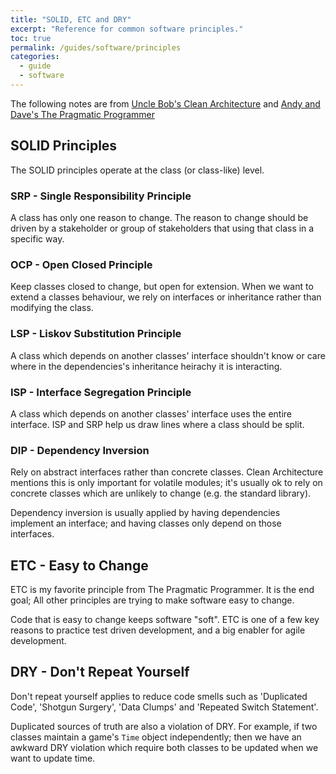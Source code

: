 ```yaml
---
title: "SOLID, ETC and DRY"
excerpt: "Reference for common software principles."
toc: true
permalink: /guides/software/principles
categories:
  - guide
  - software
---
```


The following notes are from [Uncle Bob's Clean Architecture](https://www.goodreads.com/book/show/18043011-clean-architecture) and [Andy and Dave's The Pragmatic Programmer](https://www.goodreads.com/book/show/4099.The_Pragmatic_Programmer)

## SOLID Principles

The SOLID principles operate at the class (or class-like) level.

### SRP - Single Responsibility Principle

A class has only one reason to change. The reason to change should be driven by a stakeholder or group of stakeholders that using that class in a specific way.

### OCP - Open Closed Principle

Keep classes closed to change, but open for extension. When we want to extend a classes behaviour, we rely on interfaces or inheritance rather than modifying the class.

### LSP - Liskov Substitution Principle

A class which depends on another classes' interface shouldn't know or care where in the dependencies's inheritance heirachy it is interacting.

### ISP - Interface Segregation Principle

A class which depends on another classes' interface uses the entire interface. ISP and SRP help us draw lines where a class should be split.

### DIP - Dependency Inversion

Rely on abstract interfaces rather than concrete classes. Clean Architecture mentions this is only important for volatile modules; it's usually ok to rely on concrete classes which are unlikely to change (e.g. the standard library).

Dependency inversion is usually applied by having dependencies implement an interface; and having classes only depend on those interfaces.

## ETC - Easy to Change

ETC is my favorite principle from The Pragmatic Programmer. It is the end goal; All other principles are trying to make software easy to change.

Code that is easy to change keeps software "soft". ETC is one of a few key reasons to practice test driven development, and a big enabler for agile development.

## DRY - Don't Repeat Yourself

Don't repeat yourself applies to reduce code smells such as 'Duplicated Code', 'Shotgun Surgery', 'Data Clumps' and 'Repeated Switch Statement'.

Duplicated sources of truth are also a violation of DRY. For example, if two classes maintain a game's `Time` object independently; then we have an awkward DRY violation which require both classes to be updated when we want to update time.


